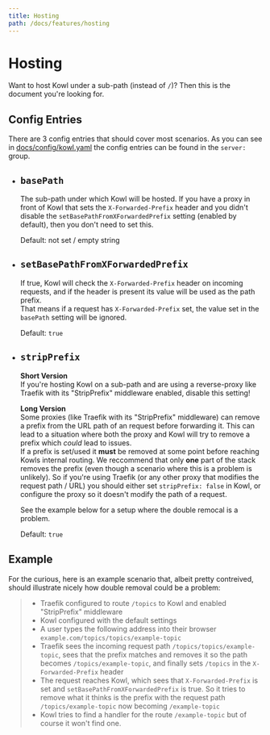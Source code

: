 ```yaml
---
title: Hosting
path: /docs/features/hosting
---
```


# Hosting

Want to host Kowl under a sub-path (instead of `/`)? Then this is the document you're looking for.

## Config Entries

There are 3 config entries that should cover most scenarios.
As you can see in [docs/config/kowl.yaml](../config/kowl.yaml) the config entries can be found in the `server:` group.

- `basePath`
    ---
    The sub-path under which Kowl will be hosted.
    If you have a proxy in front of Kowl that sets the `X-Forwarded-Prefix` header and you didn't disable the `setBasePathFromXForwardedPrefix` setting (enabled by default), then you don't need to set this.

    Default: not set / empty string

- `setBasePathFromXForwardedPrefix`  
    ---
    If true, Kowl will check the `X-Forwarded-Prefix` header on incoming requests, and if the header is present its value will be used as the path prefix.  
    That means if a request has `X-Forwarded-Prefix` set, the value set in the `basePath` setting will be ignored.

    Default: `true`

- `stripPrefix`  
    ---
    **Short Version**  
    If you're hosting Kowl on a sub-path and are using a reverse-proxy like Traefik with its "StripPrefix" middleware enabled, disable this setting!

    **Long Version**  
    Some proxies (like Traefik with its "StripPrefix" middleware) can remove a prefix from the URL path of an request before forwarding it. This can lead to a situation where both the proxy and Kowl will try to remove a prefix which *could* lead to issues.  
    If a prefix is set/used it **must** be removed at some point before reaching Kowls internal routing. We reccommend that only **one** part of the stack removes the prefix (even though a scenario where this is a problem is unlikely).
    So if you're using Traefik (or any other proxy that modifies the request path / URL) you should either set `stripPrefix: false` in Kowl, or configure the proxy so it doesn't modify the path of a request.

    See the example below for a setup where the double remocal is a problem.
  

    Default: `true`

## Example
For the curious, here is an example scenario that, albeit pretty contreived, should illustrate nicely how double removal could be a problem:

> - Traefik configured to route `/topics` to Kowl and enabled "StripPrefix" middleware
> - Kowl configured with the default settings
> - A user types the following address into their browser `example.com/topics/topics/example-topic`
> - Traefik sees the incoming request path `/topics/topics/example-topic`, sees that the prefix matches and removes it so the path becomes `/topics/example-topic`, and finally sets `/topics` in the `X-Forwarded-Prefix` header
> - The request reaches Kowl, which sees that `X-Forwarded-Prefix` is set and `setBasePathFromXForwardedPrefix` is true. So it tries to remove what it thinks is the prefix with the request path `/topics/example-topic` now becoming `/example-topic`
> - Kowl tries to find a handler for the route `/example-topic` but of course it won't find one.
